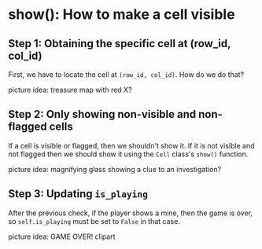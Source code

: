 # show\(\): How to make a cell visible

## Step 1: Obtaining the specific cell at \(row\_id, col\_id\)

First, we have to locate the cell at `(row_id, col_id)`. How do we do that?

picture idea: treasure map with red X?

## Step 2: Only showing non-visible and non-flagged cells

If a cell is visible or flagged, then we shouldn't show it. If it is not visible and not flagged then we should show it using the `Cell` class's `show()` function.

picture idea: magnifying glass showing a clue to an investigation?

## Step 3: Updating `is_playing`

After the previous check, if the player shows a mine, then the game is over, so `self.is_playing` must be set to `False` in that case.

picture idea: GAME OVER! clipart

